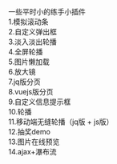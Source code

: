 一些平时小的练手小插件<br/>
1.模拟滚动条<br/>
2.自定义弹出框<br/>
3.淡入淡出轮播<br/>
4.全屏轮播<br/>
5.图片懒加载<br/>
6.放大镜<br/>
7.jq版分页<br/>
8.vuejs版分页<br/>
9.自定义信息提示框<br/>
10.轮播<br/>
11.移动端无缝轮播（jq版 + js版）<br/>
12.抽奖demo<br/>
13.图片在线预览<br/>
14.ajax+瀑布流<br/>
